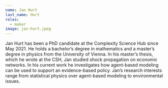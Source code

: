 ```yaml
---
name: Jan Hurt
last_name: Hurt
roles:
  - maker
image: jan-hurt.jpeg
---
```

Jan Hurt has been a PhD candidate at the Complexity Science Hub since May 2021. He holds a bachelor’s degree in mathematics and a master’s degree in physics from the University of Vienna. In his master’s thesis, which he wrote at the CSH, Jan studied shock propagation on economic networks. In his current work he investigates how agent-based modeling can be used to support an evidence-based policy. Jan’s research interests range from statistical physics over agent-based modeling to environmental issues.